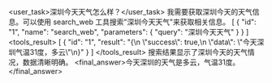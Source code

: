<user_task>深圳今天天气怎么样？</user_task>
<thinking>我需要获取深圳今天的天气信息。可以使用 search_web 工具搜索"深圳今天天气"来获取相关信息。</thinking>
<tools>
[
  {
    "id": "1",
    "name": "search_web",
    "parameters": {
      "query": "深圳今天天气"
    }
  }
]
</tools>
<tools_result>
[
  {
    "id": "1",
    "result": "{\\n  \\"success\\": true,\\n  \\"data\\": \\"今天深圳气温31度，多云\\"\\n}"
  }
]
</tools_result>
<thinking>搜索结果显示了深圳今天的天气情况，数据清晰明确。</thinking>
<final_answer>今天深圳的天气是多云，气温31度。</final_answer>
